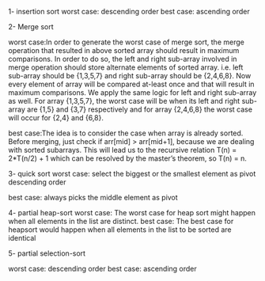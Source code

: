 1- insertion sort worst case: descending order
                best case: ascending order
                
2- Merge sort

worst case:In order to generate the worst case of merge sort,
the merge operation that resulted in above sorted array should result in maximum comparisons.
In order to do so, the left and right sub-array involved in merge operation should store alternate elements of sorted array.
i.e. left sub-array should be {1,3,5,7} and right sub-array should be {2,4,6,8}.
Now every element of array will be compared at-least once and that will result in maximum comparisons.
We apply the same logic for left and right sub-array as well. For array {1,3,5,7},
the worst case will be when its left and right sub-array are {1,5} and {3,7}
respectively and for array {2,4,6,8} the worst case will occur for {2,4} and {6,8}.
              
best case:The idea is to consider the case when array is already sorted. Before merging,
just check if arr[mid] > arr[mid+1], because we are dealing with sorted subarrays.
This will lead us to the recursive relation T(n) = 2*T(n/2) + 1 which can be resolved by the master’s theorem,
so T(n) = n.


3- quick sort worst case: select the biggest or the smallest element as pivot descending order
                
best case: always picks the middle element as pivot

4- partial heap-sort 
worst case: The worst case for heap sort might happen when all elements in the list are distinct.
best case: The best case for heapsort would happen when all elements in the list to be sorted are identical

5- partial selection-sort

worst case: descending order
best case: ascending order
                
